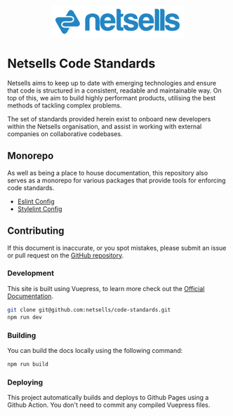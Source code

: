 <div style="text-align: center;">

![Netsells Logo](./src/images/netsells-logo.png)

</div>

# Netsells Code Standards

Netsells aims to keep up to date with emerging technologies and ensure that code is structured in a consistent, readable and maintainable way. On top of this, we aim to build highly performant products, utilising the best methods of tackling complex problems.

The set of standards provided herein exist to onboard new developers within the Netsells organisation, and assist in working with external companies on collaborative codebases.

## Monorepo

As well as being a place to house documentation, this repository also serves as a monorepo for various packages that provide tools for enforcing code standards.

- [Eslint Config](./packages/eslint-config)
- [Stylelint Config](./packages/stylelint-config)

## Contributing

If this document is inaccurate, or you spot mistakes, please submit an issue or pull request on the [GitHub repository](https://github.com/netsells/code-standards).

### Development

This site is built using Vuepress, to learn more check out the [Official Documentation](https://vuepress.vuejs.org/).

```bash
git clone git@github.com:netsells/code-standards.git
npm run dev
```

### Building

You can build the docs locally using the following command:

```bash
npm run build
```

### Deploying

This project automatically builds and deploys to Github Pages using a Github Action. You don't need to commit any compiled Vuepress files.
